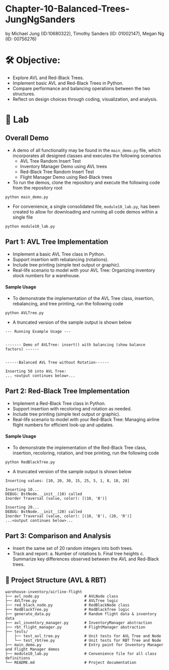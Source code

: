 # Chapter-10-Balanced-Trees-JungNgSanders
by Michael Jung (ID:10680322), Timothy Sanders (ID: 01002147), Megan Ng (ID: 00756276)

# 🛠️ Objective:
- Explore AVL and Red-Black Trees.
- Implement basic AVL and Red-Black Trees in Python.
- Compare performance and balancing operations between the two structures.
- Reflect on design choices through coding, visualization, and analysis.

# 🧹 Lab
## Overall Demo
- A demo of all functionality may be found in the `main_demo.py` file, which incorporates all designed classes and executes the following scenarios
  - AVL Tree Random Insert Test
  - Inventory Manager Demo using AVL trees
  - Red-Black Tree Random Insert Test
  - Flight Manager Demo using Red-Black trees
- To run the demos, clone the repository and execute the following code from the repository root
```shell
python main_demo.py
```
- For convenience, a single consolidated file, `module10_lab.py`, has been created to allow for downloading and running all code demos within a single file
```shell
python module10_lab.py
```

## Part 1: AVL Tree Implementation
- Implement a basic AVL Tree class in Python.
- Support insertion with rebalancing (rotations).
- Include tree printing (simple text output or graphic).
- Real-life scenario to model with your AVL Tree:  Organizing inventory stock numbers for a warehouse.
#### Sample Usage
- To demonstrate the implementation of the AVL Tree class, insertion, rebalancing, and tree printing, run the following code
```shell
python AVLTree.py
```
- A truncated version of the sample output is shown below
```text
--- Running Example Usage ---


------- Demo of AVLTree: insert() with balancing (show balance factors) ------


------Balanced AVL Tree without Rotation------

Inserting 50 into AVL Tree:
... <output continues below>...
```

## Part 2: Red-Black Tree Implementation
- Implement a Red-Black Tree class in Python.
- Support insertion with recoloring and rotation as needed.
- Include tree printing (simple text output or graphic).
- Real-life scenario to model with your Red-Black Tree: Managing airline flight numbers for efficient look-up and updates.
#### Sample Usage
- To demonstrate the implementation of the Red-Black Tree class, insertion, recoloring, rotation, and tree printing, run the following code
```shell
python RedBlackTree.py
```
- A truncated version of the sample output is shown below
```text
Inserting values: [10, 20, 30, 15, 25, 5, 1, 8, 18, 28]

Inserting 10...
DEBUG: BstNode.__init__(10) called
Inorder Traversal (value, color): [(10, 'B')]

Inserting 20...
DEBUG: BstNode.__init__(20) called
Inorder Traversal (value, color): [(10, 'B'), (20, 'R')]
...<output continues below>...
```

## Part 3: Comparison and Analysis
- Insert the same set of 20 random integers into both trees.
- Track and report:
      a. Number of rotations
      b. Final tree heights
      c. Summarize key differences observed between the AVL and Red-Black trees.

## 📁 Project Structure (AVL & RBT)
```
warehouse-inventory/airline-flight
├── avl_node.py                    # AVLNode class
├── AVLTree.py                     # AVLTree logic
├── red_black_node.py              # RedBlackNode class
├── RedBlackTree.py                # RedBlackTree logic
├── generate_data.py               # Random flight data & inventory data
├── avl_inventory_manager.py       # InventoryManager abstraction
├── rbt_flight_manager.py          # FlightManager abstraction
├── tests/
│   ├── test_avl_tree.py           # Unit tests for AVL Tree and Node
│   └── test_rbtree.py             # Unit tests for RBT Tree and Node
├── main_demo.py                   # Entry point for Inventory Manager and Flight Manager demos
├── module10_lab.py                # Convenience file for all class definitions
└── README.md                      # Project documentation

